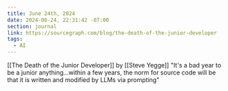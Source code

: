 ```yaml
---
title: June 24th, 2024
date: 2024-06-24, 22:31:42 -07:00
section: journal
link: https://sourcegraph.com/blog/the-death-of-the-junior-developer
tags:
  - AI
---
```

[[The Death of the Junior Developer]] by [[Steve Yegge]] "It's a bad year to be a junior anything…within a few years, the norm for source code will be that it is written and modified by LLMs via prompting"
